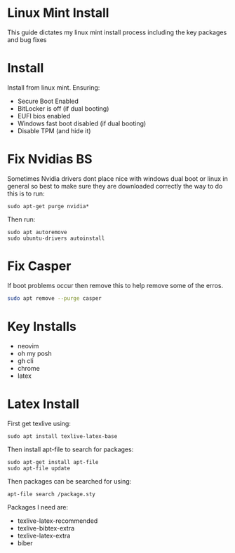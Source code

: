 # Linux Mint Install

This guide dictates my linux mint install process including the key packages and bug fixes

# Install
Install from linux mint. Ensuring:
- Secure Boot Enabled
- BitLocker is off (if dual booting)
- EUFI bios enabled
- Windows fast boot disabled (if dual booting)
- Disable TPM (and hide it)

# Fix Nvidias BS
Sometimes Nvidia drivers dont place nice with windows dual boot or linux in general so best to make sure they are downloaded correctly the way to do this is to run:

```
sudo apt-get purge nvidia*
```

Then run:
```
sudo apt autoremove
sudo ubuntu-drivers autoinstall
```

# Fix Casper
If boot problems occur then remove this to help remove some of the erros.
```bash
sudo apt remove --purge casper
```

# Key Installs
- neovim
- oh my posh
- gh cli
- chrome
- latex

# Latex Install
First get texlive using:

```
sudo apt install texlive-latex-base
```

Then install apt-file to search for packages:

```
sudo apt-get install apt-file
sudo apt-file update
```
Then packages can be searched for using:

```
apt-file search /package.sty
```

Packages I need are:

- texlive-latex-recommended
- texlive-bibtex-extra
- texlive-latex-extra
- biber
